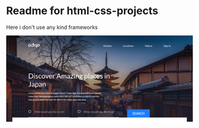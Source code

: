# Readme for html-css-projects
Here i don't use any kind frameworks

![Odigo](https://github.com/kebradooj/html-css-projects/blob/master/examples/Odigo-example.png)